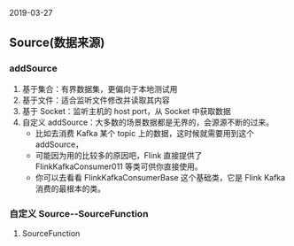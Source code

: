 2019-03-27

## Source(数据来源)

### addSource
1. 基于集合：有界数据集，更偏向于本地测试用
2. 基于文件：适合监听文件修改并读取其内容
3. 基于 Socket：监听主机的 host port，从 Socket 中获取数据
4. 自定义 addSource：大多数的场景数据都是无界的，会源源不断的过来。
    - 比如去消费 Kafka 某个 topic 上的数据，这时候就需要用到这个 addSource，
    - 可能因为用的比较多的原因吧，Flink 直接提供了 FlinkKafkaConsumer011 等类可供你直接使用。
    - 你可以去看看 FlinkKafkaConsumerBase 这个基础类，它是 Flink Kafka 消费的最根本的类。

### 自定义 Source--SourceFunction 
1. SourceFunction 